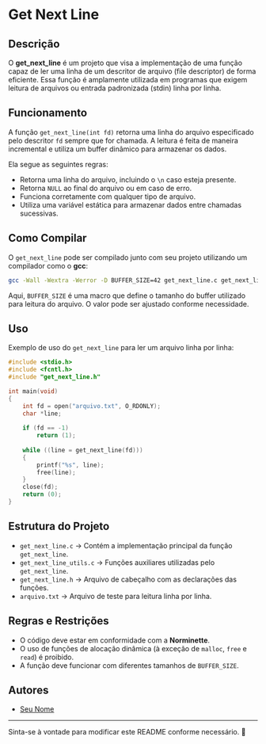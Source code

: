 # Get Next Line

## Descrição

O **get_next_line** é um projeto que visa a implementação de uma função capaz de ler uma linha de um descritor de arquivo (file descriptor) de forma eficiente. Essa função é amplamente utilizada em programas que exigem leitura de arquivos ou entrada padronizada (stdin) linha por linha.

## Funcionamento

A função `get_next_line(int fd)` retorna uma linha do arquivo especificado pelo descritor `fd` sempre que for chamada. A leitura é feita de maneira incremental e utiliza um buffer dinâmico para armazenar os dados.

Ela segue as seguintes regras:
- Retorna uma linha do arquivo, incluindo o `\n` caso esteja presente.
- Retorna `NULL` ao final do arquivo ou em caso de erro.
- Funciona corretamente com qualquer tipo de arquivo.
- Utiliza uma variável estática para armazenar dados entre chamadas sucessivas.

## Como Compilar

O `get_next_line` pode ser compilado junto com seu projeto utilizando um compilador como o **gcc**:

```sh
gcc -Wall -Wextra -Werror -D BUFFER_SIZE=42 get_next_line.c get_next_line_utils.c -o gnl
```

Aqui, `BUFFER_SIZE` é uma macro que define o tamanho do buffer utilizado para leitura do arquivo. O valor pode ser ajustado conforme necessidade.

## Uso

Exemplo de uso do `get_next_line` para ler um arquivo linha por linha:

```c
#include <stdio.h>
#include <fcntl.h>
#include "get_next_line.h"

int main(void)
{
    int fd = open("arquivo.txt", O_RDONLY);
    char *line;
    
    if (fd == -1)
        return (1);
    
    while ((line = get_next_line(fd)))
    {
        printf("%s", line);
        free(line);
    }
    close(fd);
    return (0);
}
```

## Estrutura do Projeto

- `get_next_line.c` → Contém a implementação principal da função `get_next_line`.
- `get_next_line_utils.c` → Funções auxiliares utilizadas pelo `get_next_line`.
- `get_next_line.h` → Arquivo de cabeçalho com as declarações das funções.
- `arquivo.txt` → Arquivo de teste para leitura linha por linha.

## Regras e Restrições

- O código deve estar em conformidade com a **Norminette**.
- O uso de funções de alocação dinâmica (à exceção de `malloc`, `free` e `read`) é proibido.
- A função deve funcionar com diferentes tamanhos de `BUFFER_SIZE`.

## Autores

- [Seu Nome](https://github.com/seu_usuario)

---

Sinta-se à vontade para modificar este README conforme necessário. 🚀

